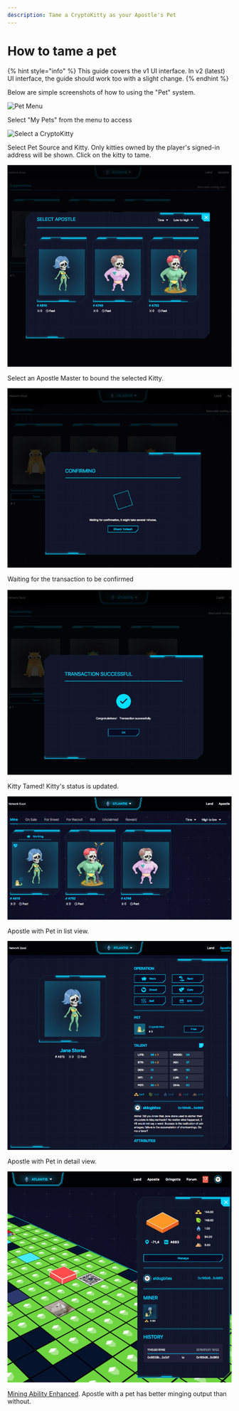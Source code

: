 ```yaml
---
description: Tame a CryptoKitty as your Apostle's Pet
---
```


# How to tame a pet

{% hint style="info" %}
This guide covers the v1 UI interface. In v2 \(latest\) UI interface, the guide should work too with a slight change.
{% endhint %}

Below are simple screenshots of how to using the "Pet" system.

![Pet Menu](../../.gitbook/assets/pet1.png)

Select "My Pets" from the menu to access

![Select a CryptoKitty](../../.gitbook/assets/pet2.png)

Select Pet Source and Kitty. Only kitties owned by the player's signed-in address will be shown. Click on the kitty to tame.

![Choose the Apostle to bind with](../../.gitbook/assets/tutorials-atlantis-ethereum-how-to-tame-a-pet-cn-3.png)

Select an Apostle Master to bound the selected Kitty.

![Tx waiting](../../.gitbook/assets/tutorials-atlantis-ethereum-how-to-tame-a-pet-cn-4.png)

Waiting for the transaction to be confirmed

![Tx confirmed](../../.gitbook/assets/pet5.png)

Kitty Tamed! Kitty's status is updated.

![They are together now](../../.gitbook/assets/tutorials-atlantis-ethereum-how-to-tame-a-pet-cn-5.png)

Apostle with Pet in list view.

![Apostle&apos;s View](../../.gitbook/assets/tutorials-atlantis-ethereum-how-to-tame-a-pet-cn-6.png)

Apostle with Pet in detail view.

![Mining Enhanced](../../.gitbook/assets/tutorials-atlantis-ethereum-how-to-tame-a-pet-cn-7.png)

[Mining Ability Enhanced](../../getting-started/game-entities/apostle/skills.md#productivity). Apostle with a pet has better minging output than without.

